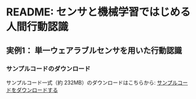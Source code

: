 # README: センサと機械学習ではじめる人間行動認識

## 実例1： 単一ウェアラブルセンサを用いた行動認識

### サンプルコードのダウンロード
サンプルコード一式（約 232MB）のダウンロードはこちらから:
[サンプルコードをダウンロードする](https://yutaka-arakawa.sakura.ne.jp/)
